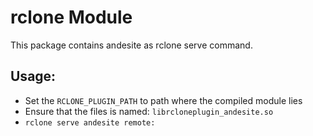 # rclone Module
This package contains andesite as rclone serve command. 

## Usage:
- Set the `RCLONE_PLUGIN_PATH` to path where the compiled module lies
- Ensure that the files is named: `librcloneplugin_andesite.so`
- `rclone serve andesite remote:`